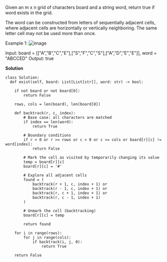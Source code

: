Given an m x n grid of characters board and a string word, return true if word exists in the grid.

The word can be constructed from letters of sequentially adjacent cells, where adjacent cells are horizontally or vertically neighboring. The same letter cell may not be used more than once.

 

Example 1:
![image](https://github.com/user-attachments/assets/98c19762-83e5-4ab1-ac1a-c8219d206b40)


Input: board = [["A","B","C","E"],["S","F","C","S"],["A","D","E","E"]], word = "ABCCED"
Output: true

**Solution**
```
class Solution:
  def exist(self, board: List[List[str]], word: str) -> bool:
  
    if not board or not board[0]:
        return False
    
    rows, cols = len(board), len(board[0])
    
    def backtrack(r, c, index):
        # Base case: all characters are matched
        if index == len(word):
            return True
        
        # Boundary conditions
        if r < 0 or r >= rows or c < 0 or c >= cols or board[r][c] != word[index]:
            return False
        
        # Mark the cell as visited by temporarily changing its value
        temp = board[r][c]
        board[r][c] = '#'
        
        # Explore all adjacent cells
        found = (
            backtrack(r + 1, c, index + 1) or
            backtrack(r - 1, c, index + 1) or
            backtrack(r, c + 1, index + 1) or
            backtrack(r, c - 1, index + 1)
        )
        
        # Unmark the cell (backtracking)
        board[r][c] = temp
        
        return found
    
    for i in range(rows):
        for j in range(cols):
            if backtrack(i, j, 0):
                return True
    
    return False

      
```
